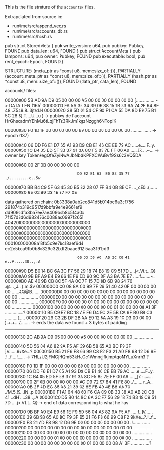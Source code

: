 This is the file struture of the `accounts/` files.

Extrapolated from source in:
* runtime/src/append_vec.rs
* runtime/src/accounts_db.rs
* runtime/src/hash.rs



pub struct StoredMeta {
    pub write_version: u64,
    pub pubkey: Pubkey,      FOUND
    pub data_len: u64,       FOUND
}
pub struct AccountMeta {
    pub lamports: u64,
    pub owner: Pubkey,       FOUND
    pub executable: bool,
    pub rent_epoch: Epoch,   FOUND
}


STRUCTURE:
                (meta_ptr as *const u8, mem::size_of::<StoredMeta>()),              PARTIALLY
                (account_meta_ptr as *const u8, mem::size_of::<AccountMeta>()),     PARTIALLY
                (hash_ptr as *const u8, mem::size_of::<Hash>()),                    FOUND
                (data_ptr, data_len),                                               FOUND



accounts/ files:


00000000   5B AD 9A D9  05 00 00 00
                                     A5 00 00 00  00 00 00 00  [...............  -> DATA_LEN (165)
00000010   FA 5A 35 34  39 06 38 15  1B 33 6A 74  2F 64 8E 48  .Z549.8..3jt/d.H
00000020   38 5D 01 54  CF 90 F1 CA  55 DA 8D E9  75 B1 5C 28  8].T....U...u.\(  -> pubkey de l'account
                                                                                    HrGhscadmYEhMu6tLqjFhTz3RkJm1kgzNzggh6NTopiK


00000030   F0 1D 1F 00  00 00 00 00
                                     89 00 00 00  00 00 00 00  ................  -> epoch (137)

00000040   06 DD F6 E1  D7 65 A1 93  D9 CB E1 46  CE EB 79 AC  .....e.....F..y.
00000050   1C B4 85 ED  5F 5B 37 91  3A 8C F5 85  7E FF 00 A9  ...._[7.:...~...  -> owner key
                                                                                    TokenkegQfeZyiNwAJbNbGKPFXCWuBvf9Ss623VQ5DA

00000060   00 2F 0B 00  00 00 00 00

                                     DD E2 E1 63  E0 83 35 77  ./.........c..5w
00000070   BB B4 C9 5F  63 45 30 B5  82 28 07 FF  B4 0B 8E CF  ..._cE0..(......
00000080   65 02 B9 23  1E E7 F7 0E

data gathered on chain:
0b3338a0ab2cc841d5b014bc6a3cf756
291874b319c9517d9bbfa9e4e9661ef9
dd909cdfa3ba7ee7ae409bcb8c5f4a0c
7f157d8d6d982476c0088ac0997f2651
40420f00000000000000000000000000
00000000000000000000000000000000
00000000000000000000000001000000
00000000000000000000000000000000
000100000008a13fb5c9e7bc18aef6d4
ec2e5bca9fb0b8c329c32bdf2baae912
5aa3191cd3


                                     0B 33 38 A0  AB 2C C8 41  e..#.....38..,.A
00000090   D5 B0 14 BC  6A 3C F7 56  29 18 74 B3  19 C9 51 7D  ....j<.V).t...Q}
000000A0   9B BF A9 E4  E9 66 1E F9  DD 90 9C DF  A3 BA 7E E7  .....f........~.
000000B0   AE 40 9B CB  8C 5F 4A 0C  7F 15 7D 8D  6D 98 24 76  .@..._J...}.m.$v
000000C0   C0 08 8A C0  99 7F 26 51  40 42 0F 00  00 00 00 00  ......&Q@B......
000000D0   00 00 00 00  00 00 00 00  00 00 00 00  00 00 00 00  ................
000000E0   00 00 00 00  00 00 00 00  00 00 00 00  00 00 00 00  ................
000000F0   00 00 00 00  01 00 00 00  00 00 00 00  00 00 00 00  ................
00000100   00 00 00 00  00 00 00 00  00 01 00 00  00 08 A1 3F  ...............?
00000110   B5 C9 E7 BC  18 AE F6 D4  EC 2E 5B CA  9F B0 B8 C3  ..........[.....
00000120   29 C3 2B DF  2B AA E9 12  5A A3 19 1C  D3 00 00 00  ).+.+...Z.......  -> ends the data we found + 3 bytes of padding



-------------------


00000130   2C AB 9A D9  05 00 00 00  A5 00 00 00  00 00 00 00  ,...............

00000140   5D 56 04 A6  82 9A F5 AF  39 6B 58 65  A0 BC F9 3F  ]V......9kXe...?
00000150   B5 21 F6 F8  66 99 C8 F2  F3 21 AD F8  98 12 D6 9E  .!..f....!...... -> 7HLzU2jFMGjHQm53kHJGc1WmngjfkjmptqoMYLuXnrh3 ?

00000160   F0 1D 1F 00  00 00 00 00  89 00 00 00  00 00 00 00  ................
00000170   06 DD F6 E1  D7 65 A1 93  D9 CB E1 46  CE EB 79 AC  .....e.....F..y.
00000180   1C B4 85 ED  5F 5B 37 91  3A 8C F5 85  7E FF 00 A9  ...._[7.:...~...
00000190   00 2F 0B 00  00 00 00 00  AC D9 72 97  84 41 F8 80  ./........r..A..
000001A0   0B 2F 4D EC  35 A3 21 39  02 8E FB 49  4E B8 A6 70  ./M.5.!9...IN..p
000001B0   F1 A1 64 48  60 F6 CA C9  0B 33 38 A0  AB 2C C8 41  ..dH`....38..,.A
000001C0   D5 B0 14 BC  6A 3C F7 56  29 18 74 B3  19 C9 51 7D  ....j<.V).t...Q}     -> end of data corresponding to what he has



000001D0   9B BF A9 E4  E9 66 1E F9  5D 56 04 A6  82 9A F5 AF  .....f..]V......
000001E0   39 6B 58 65  A0 BC F9 3F  B5 21 F6 F8  66 99 C8 F2  9kXe...?.!..f...
000001F0   F3 21 AD F8  98 12 D6 9E  00 00 00 00  00 00 00 00  .!..............
00000200   00 00 00 00  00 00 00 00  00 00 00 00  00 00 00 00  ................
00000210   00 00 00 00  00 00 00 00  00 00 00 00  00 00 00 00  ................
00000220   00 00 00 00  01 00 00 00  00 00 00 00  00 00 00 00  ................
00000230   00 00 00 00  00 00 00 00  00 01 00 00  00 08 A1 3F  ...............?
